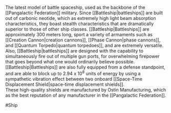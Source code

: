 The latest model of battle spaceship, used as the backbone of the <span class="political-bodies-places">[[Pangalactic Federation]]</span> military.
Since <span class="miscellaneous">[[Battleship|battleships]]</span> are built out of carbonic neotide, which as extremely high light beam absorption characteristics, they boast stealth characteristics that are dramatically superior to those of other ship classes.
<span class="miscellaneous">[[Battleship|Battleships]]</span> are approximately 300 meters long, sport a variety of armaments such as <span class="miscellaneous">[[Creation Cannon|creation cannons]]</span>, <span class="miscellaneous">[[Phase Cannon|phase cannons]]</span>, and <span class="miscellaneous">[[Quantum Torpedo|quantum torpedoes]]</span>, and are extremely versatile.
Also, <span class="miscellaneous">[[Battleship|battleships]]</span> are designed with the capability to simultaneously fire out of multiple gun ports, for overwhelming firepower that goes beyond what one would ordinarily believe possible.
<span class="miscellaneous">[[Battleship|Battleships]]</span> are also fully equipped from a defense standpoint, and are able to block up to 2.94 x 10<sup>8</sup> units of energy by using a sympathetic vibration effect between two onboard <span class="miscellaneous">[[Space-Time Displacement Shield|space-time displacement shields]]</span>.  
These high-quality shields are manufactured by Ostin Manufacturing, which as the best reputation of any manufacturer in the <span class="political-bodies-places">[[Pangalactic Federation]]</span>.

#Ship